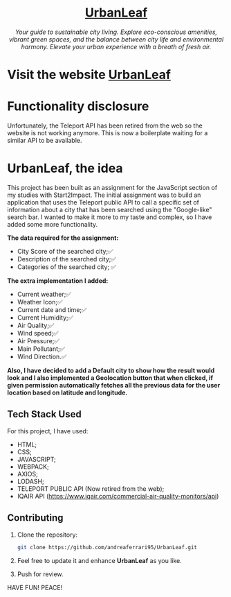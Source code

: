 <h1 align="center">
    <a href="https://urbanleaf.netlify.app/">UrbanLeaf
    </a>
</h1>

<p align="center">
  <i align="center">Your guide to sustainable city living. Explore eco-conscious amenities, vibrant green spaces, and the balance between city life and environmental harmony. Elevate your urban experience with a breath of fresh air.</i>
</p>

# Visit the website <a href="https://urbanleaf.netlify.app/">UrbanLeaf </a>

# Functionality disclosure

Unfortunately, the Teleport API has been retired from the web so the website is not working anymore. This is now a boilerplate waiting for a similar API to be available.


# UrbanLeaf, the idea

This project has been built as an assignment for the JavaScript section of my studies with Start2Impact. The initial assignment was to build an application that uses the Teleport public API to call a specific set of information about a city that has been searched
using the "Google-like" search bar. I wanted to make it more to my taste and complex, so I have added some more functionality.

**The data required for the assignment:**
- City Score of the searched city;✅
- Description of the searched city;✅
- Categories of the searched city; ✅

**The extra implementation I added:**
 - Current weather;✅
 - Weather Icon;✅
 - Current date and time;✅
 - Current Humidity;✅
 - Air Quality;✅
 - Wind speed;✅
 - Air Pressure;✅
 - Main Pollutant;✅
 - Wind Direction.✅

**Also, I have decided to add a Default city to show how the result would look and I also implemented a Geolocation button that when clicked, if given permission automatically fetches all the previous data for the user location based on latitude and longitude.**

## Tech Stack Used

For this project, I have used:
- HTML;
- CSS;
- JAVASCRIPT;
- WEBPACK;
- AXIOS;
- LODASH;
- TELEPORT PUBLIC API (Now retired from the web);
- IQAIR API (https://www.iqair.com/commercial-air-quality-monitors/api)




## Contributing

1. Clone the repository:

   ```bash
   git clone https://github.com/andreaferrari95/UrbanLeaf.git
   ```

2. Feel free to update it and enhance **UrbanLeaf** as you like.

3. Push for review.

HAVE FUN! PEACE!

